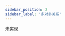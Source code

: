 ```yaml
---
sidebar_position: 2
sidebar_label: '多对多关系'
---
```

未实现
<!-- **未实现功能**
多对多( M2M ) 关系类似于一对多关系，只是它们通常不仅仅依赖于子表中的外键列。相反，ServiceNow 中的多对多关系通常依赖于称为M2M表的整个中间表。该表通常为每条记录（当然）具有自己的 PK（系统 ID），否则主要由两个 FK 列（参考字段）组成（除了默认的系统字段，如更新和创建者）。

碰巧，我们已经看到了一个多对多表的示例：我们之前定义的Lou's Shoes Order表！此表在Customer表和Item表之间创建多对多关系。这种结构是有意义的，因为任何一个客户都可能订购多个不同的物品，并且任何一件物品都可能被多个不同的客户购买。

幸运的是，在 ServiceNow 中，有一种简单且预定义的方式来创建 M2M 表。按照以下步骤，了解如何定义新的多对多关系表，并添加相关列表以在两个相关表上显示该关系（而不仅仅是父记录）。 -->